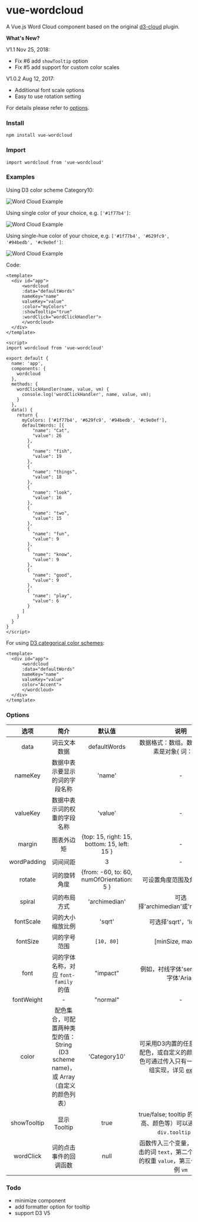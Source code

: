 # vue-wordcloud

A Vue.js Word Cloud component based on the original [d3-cloud](https://github.com/jasondavies/d3-cloud) plugin.

**What's New?**

V1.1 Nov 25, 2018:

- Fix #6 add `showTooltip` option
- Fix #5 add support for custom color scales

V1.0.2 Aug 12, 2017:

- Additional font scale options
- Easy to use rotation setting

For details please refer to [options](https://github.com/feifang/vue-wordcloud#options).

### Install
```
npm install vue-wordcloud

```

### Import
```
import wordcloud from 'vue-wordcloud'
```

### Examples

Using D3 color scheme Category10:

![Word Cloud Example](wordcloud-min.png)

Using single color of your choice, e.g. `['#1f77b4']`:

![Word Cloud Example](wordcloud-single-min.png)

Using single-hue color of your choice, e.g. `['#1f77b4', '#629fc9', '#94bedb', '#c9e0ef']`:

![Word Cloud Example](wordcloud-blue-min.png)

Code:
```
<template>
  <div id="app">
      <wordcloud
      :data="defaultWords"
      nameKey="name"
      valueKey="value"
      :color="myColors"
      :showTooltip="true"
      :wordClick="wordClickHandler">
      </wordcloud>
  </div>
</template>

<script>
import wordcloud from 'vue-wordcloud'

export default {
  name: 'app',
  components: {
    wordcloud
  },
  methods: {
    wordClickHandler(name, value, vm) {
      console.log('wordClickHandler', name, value, vm);
    }
  },
  data() {
    return {
      myColors: ['#1f77b4', '#629fc9', '#94bedb', '#c9e0ef'],
      defaultWords: [{
          "name": "Cat",
          "value": 26
        },
        {
          "name": "fish",
          "value": 19
        },
        {
          "name": "things",
          "value": 18
        },
        {
          "name": "look",
          "value": 16
        },
        {
          "name": "two",
          "value": 15
        },
        {
          "name": "fun",
          "value": 9
        },
        {
          "name": "know",
          "value": 9
        },
        {
          "name": "good",
          "value": 9
        },
        {
          "name": "play",
          "value": 6
        }
      ]
    }
  }
}
</script>
```

For using [D3 categorical color schemes](https://github.com/d3/d3-scale-chromatic#categorical):
```
<template>
  <div id="app">
      <wordcloud
      :data="defaultWords"
      nameKey="name"
      valueKey="value"
      color="Accent">
      </wordcloud>
  </div>
</template>
```

### Options
**选项**|**简介**|**默认值**|**说明**
:-----:|:-----:|:-----:|:-----:
data|词云文本数据|defaultWords|数据格式：数组。数组中每个元素是对象{ 词：数值 }
nameKey|数据中表示要显示的词的字段名称|'name'|-
valueKey|数据中表示词的权重的字段名称|'value'|-
margin|图表外边矩|{top: 15, right: 15, bottom: 15, left: 15 }|-
wordPadding|词间间距|3|-
rotate|词的旋转角度|{from: -60, to: 60, numOfOrientation: 5 }|可设置角度范围及角度的个数
spiral|词的布局方式|'archimedian'|可选择'archimedian'或'rectangular'
fontScale|词的大小缩放比例|'sqrt'|可选择'sqrt'，'log'或'n'
fontSize|词的字号范围| `[10, 80]`| [minSize, maxSize]
font|词的字体名称，对应 `font-family` 的值 |"impact"|例如，衬线字体'serif'，非衬线字体'Arial'
fontWeight|-|"normal"|-
color|配色集合，可配置两种类型的值：String (D3 scheme name)，或 Array（自定义的颜色列表）|'Category10'|可采用D3内置的任意 Category 配色，或自定义的颜色列表；单色可通过传入只有一个颜色的数组实现，详见 [examples](https://github.com/feifang/vue-wordcloud#examples)
showTooltip|显示 Tooltip|true| true/false; tooltip 的样式（如宽高、颜色等）可以通过 CSS 类 `div.tooltip` 配置
wordClick|词的点击事件的回调函数|null|函数传入三个变量，第一个是点击的词 `text`，第二个是该词对应的权重 `value`，第三个是 Vue 实例 `vm`



### Todo
- minimize component
- add formatter option for tooltip
- support D3 V5
